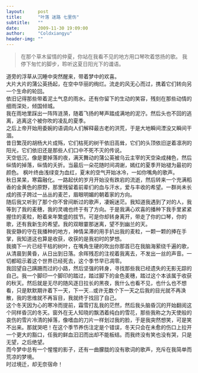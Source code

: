 ```yaml
---
layout:     post
title:      "叶落 迷路 七里伤"
subtitle:   ""
date:       2009-11-30 19:09:00
author:     "Coldxiangyu"
header-img: ""
---
```

>在那个草木留情的仲夏，你站在我看不见的地方用口琴吹着悠扬的歌。
>我停下匆忙的脚步，聆听这夏日阳光下的谶语。

道旁的浮草从沉睡中突然醒来，带着梦中的欢喜。  
大片大片的蒲公英扬起，在空中华丽的绚烂。流走的风无心而过，携着它们转向另一个生命的轮回。  
依旧记得那些带着泥土气息的雨水。还有你留下的生动的笑容，残刻在那些动情的细雨深处，倾国倾城。  
我在雨地里踩出一阵阵涟漪，随着飞扬的琴声踏成满地的泥泞。然后头也不回的逃离，逃离这个被你吹的凌乱的夏季。  
之后上帝开始用委婉的语调向人们解释最古老的洪荒，于是大地瞬间湮没又瞬间干涸。  
昔日繁茂的胡杨大片成殇，它们枯死的树干依旧高耸，它们的头顶依旧逆着凛冽的阳光，它们依旧还是那些人们口中不死不灭的传说。  
天空低沉，像是要掉落的夜，满天舞动的蒲公英被乌云主宰的天空染成赭色，然后纵情的掉落，纵情的夭折。当最后一朵花随时间凋谢，嫣红的夏季开始褪为最初的颜色。
枫叶终由浅绿变为血红，夏末的空气开始冰冷，一如你嘴角的歌声。  
秋日杲杲，寒霜融化。一路起伏的岁月开始没有跌宕的流逝，然后转来一个充满稻香的金黄色的原野，那里残留着前辈们的血与汗水，爱与丰收的希望。一群尚未长成的孩子跨过一丛丛的麦芒，眉眼明媚的朝着家的方向。  
随后我又听到了那个你不曾间断过的歌声，凄婉迷茫。我知道我遇到了对的人，我等到了我的麦穗，我的灵魂也终于有了方向。于是我满心欢喜的播种下我手里紧紧握住的麦粒，盼着来年繁盛的拔节。可是你却转身离开，带走了你的口琴，你的歌，还有我新生的希望。我的双眼霎那迷离，望不到幽兰的天。  
我安静的守在我播种的地方，神情呆滞的用手扒出我的麦粒，一颗一颗的捧在手掌，我知道这也算是收获，收获的是我初时的梦想。  
我摘下一片已经干枯的树叶，在嘴角生硬的吹出你那首已在我脑海萦绕千遍的歌，从清晨到黄昏，从日出到日落。余晖残忍的注视着我离去，不发出一丝的声音。一切都昭示着这个世界已经死去，这个季节早已凋零。  
我回望自己蹒跚而过的小路，然后坚强的转身，寻找那些我已经遗失的无影无踪的自己。我一个脚印一个脚印的踏过，踏过脚下的金色麦穗，踏过这个本该属于收获的秋天。然后就是无尽的随风逐日拉长的黑夜，我什么也看不见，也什么也不想看，只是默默期许着下一天，下一天…或许无数个下一天之后我的目光就不再涣散，我的思维就不再盲目，我就终于找回了自己。  
这个冬天因为心的寒冷而提前，霜雪打乱我的茫然，然后我头脑昏沉的开始翻阅这个同样昏沉的冬天。窗外在无人知晓的飘洒着纯白的雪花，那些我称之为天使般的哀伤的雪片冷清的掉落，像嗜血的刀片一样划过我的脸，于是我突然想笑，可是笑不出来。那就哭吧！在这个季节养伤注定是个错误，冬天只会在未愈的伤口上拉开一个更大的豁口，任我的鲜血汩汩而出却不能板结。而我终没有笑也没有哭，只是无望，之后绝望。  
而今梦中总有一个惺惺的影子，还有一曲朦胧的没有歌词的歌声，充斥在我简单而荒凉的梦境。  
时过境迁，却无奈宿命！  
